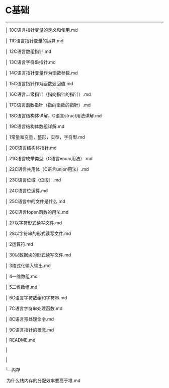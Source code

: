 # C基础

---



│  10C语言指针变量的定义和使用.md

│  11C语言指针变量的运算.md

│  12C语言数组指针.md

│  13C语言字符串指针.md

│  14C语言指针变量作为函数参数.md

│  15C语言指针作为函数返回值.md

│  16C语言二级指针（指向指针的指针）.md

│  17C语言函数指针（指向函数的指针）.md

│  18C语言结构体详解，C语言struct用法详解.md

│  19C语言结构体数组详解.md

│  1常量和变量，整形，实型，字符型.md

│  20C语言结构体指针.md

│  21C语言枚举类型（C语言enum用法）.md

│  22C语言共用体（C语言union用法）.md

│  23C语言位域（位段）.md

│  24C语言位运算.md

│  25C语言中的文件是什么.md

│  26C语言fopen函数的用法.md

│  27以字符形式读写文件.md

│  28以字符串的形式读写文件.md

│  2运算符.md

│  30以数据块的形式读写文件.md

│  3格式化输入输出.md

│  4一维数组.md

│  5二维数组.md

│  6C语言字符数组和字符串.md

│  7C语言字符串处理函数.md

│  8C语言预处理命令.md

│  9C语言指针的概念.md

│  README.md

│

│

└─内存

​        为什么栈内存的分配效率要高于堆.md